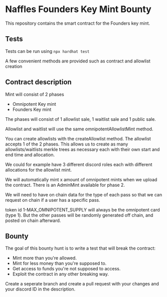 # Naffles Founders Key Mint Bounty
This repository contains the smart contract for the Founders key mint.

## Tests
Tests can be run using `npx hardhat test`

A few convenient methods are provided such as contract and allowlist creation 

## Contract description
Mint will consist of 2 phases

- Omnipotent Key mint
- Founders Key mint

The phases will consist of 1 allowlist sale, 1 waitlist sale and 1 public sale.

Allowlist and waitlist will use the same omnipotentAllowlistMint method.

You can create allowlists with the createAllowlist method. The allowlist accepts 1 of the 2 phases. This allows us to create as many allowlists/waitlists merkle trees as necessary each with their own start and end time and allocation. 

We could for example have 3 different discord roles each with different allocations for the allowlist mint.

We will automatically mint x amount of omnipotent mints when we upload the contract. 
There is an AdminMint available for phase 2.

We will need to have on chain data for the type of each pass so that we can request on chain if a user has a specific pass.

token id 1-MAX_OMNIPOTENT_SUPPLY will always be the omnipotent card (type 1). But the other passes will be randomly generated off chain, and posted on chain afterward.

## Bounty
The goal of this bounty hunt is to write a test that will break the contract:

- Mint more than you're allowed.
- Mint for less money than you're supposed to.
- Get access to funds you're not supposed to access.
- Exploit the contract in any other breaking way.


Create a seperate branch and create a pull request with your changes and your discord ID in the description. 
